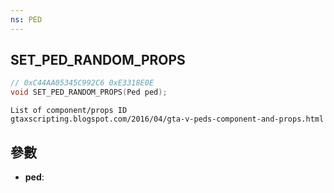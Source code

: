 ```yaml
---
ns: PED
---
```

## SET_PED_RANDOM_PROPS

```c
// 0xC44AA05345C992C6 0xE3318E0E
void SET_PED_RANDOM_PROPS(Ped ped);
```

```
List of component/props ID  
gtaxscripting.blogspot.com/2016/04/gta-v-peds-component-and-props.html  
```

## 參數
* **ped**: 

